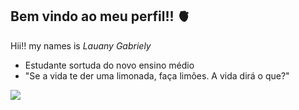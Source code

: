 ## Bem vindo ao meu perfil!! 🫀
Hii!! my names is *Lauany Gabriely*
- Estudante sortuda do novo ensino médio
- "Se a vida te der uma limonada, faça limões. A vida dirá o que?"

  
 ![](https://media1.tenor.com/m/zafyt28a7DgAAAAC/fantastic-mr-fox-hi.gif)

